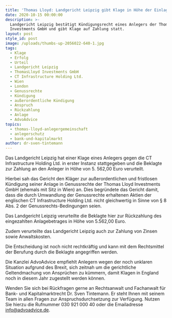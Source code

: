 ```yaml
---
title: 'Thomas Lloyd: Landgericht Leipzig gibt Klage in Höhe der Einlagesumme statt'
date: 2020-10-15 00:00:00
description: >-
  Landgericht Leipzig bestätigt Kündigungsrecht eines Anlegers der Thomas Lloyd
  Investments GmbH und gibt Klage auf Zahlung statt.
layout: post
style_id: post
image: /uploads/thumbs-up-2056022-640-1.jpg
tags:
  - Klage
  - Erfolg
  - Urteil
  - Landgericht Leipzig
  - ThomasLloyd Investments GmbH
  - CT Infrastructure Holding Ltd.
  - Wien
  - London
  - Genussrechte
  - Kündigung
  - außerordentliche Kündigung
  - Anspruch
  - Rückzahlung
  - Anlage
  - AdvoAdvice
topics:
  - thomas-lloyd-anlegergemeinschaft
  - anlegerschutz
  - bank-und-kapitalmarkt
author: dr-sven-tintemann
---
```


Das Landgericht Leipzig hat einer Klage eines Anlegers gegen die CT Infrastructure Holding Ltd. in erster Instanz stattgegeben und die Beklagte zur Zahlung an den Anleger in Höhe von 5. 562,00 Euro verurteilt.&nbsp;

Hierbei sah das Gericht den Kläger zur au&szlig;erordentlichen und fristlosen Kündigung seiner Anlage in Genussrechte der Thomas Lloyd Investments GmbH (ehemals mit Sitz in Wien) an. Dies begründete das Gericht damit, dass die durch Umwandlung der Genussrechte erhaltenen Aktien der englischen CT Infrastructure Holding Ltd. nicht gleichwertig in Sinne von &sect; 8 Abs. 2 der Genussrechts-Bedingungen seien.&nbsp;

Das Landgericht Leipzig verurteilte die Beklagte hier zur Rückzahlung des eingezahlten Anlagebetrages in Höhe von 5.562,00 Euro.&nbsp;

Zudem verurteilte das Landgericht Leipzig auch zur Zahlung von Zinsen sowie Anwaltskosten.&nbsp;

Die Entscheidung ist noch nicht rechtkräftig und kann mit dem Rechtsmittel der Berufung durch die Beklagte angegriffen werden.&nbsp;

Die Kanzlei AdvoAdvice empfiehlt Anlegern wegen der noch unklaren Situation aufgrund des Brexit, sich zeitnah um die gerichtliche Geltendmachung von Ansprüchen zu kümmern, damit Klagen in England noch in diesem Jahr zugestellt werden können.&nbsp;

Wenden Sie sich bei Rückfragen gerne an Rechtsanwalt und Fachanwalt für Bank- und Kapitalmarktrecht Dr. Sven Tintemann. Er steht Ihnen mit seinem Team in allen Fragen zur Anspruchsdurchsetzung zur Verfügung. Nutzen Sie hierzu die Rufnummer 030 921 000 40 oder die Emailadresse info@advoadvice.de.